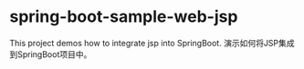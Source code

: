 # spring-boot-sample-web-jsp
This project demos how to integrate jsp into SpringBoot.
演示如何将JSP集成到SpringBoot项目中。
